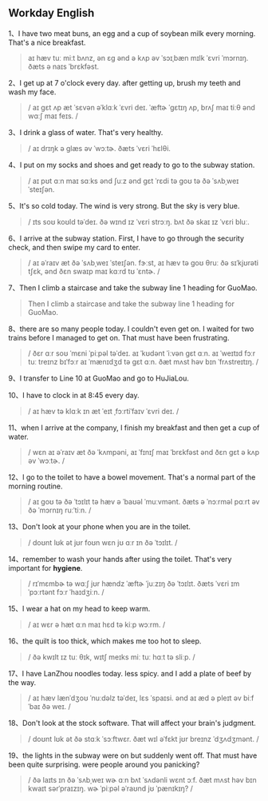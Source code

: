 ## Workday English

1、I have two meat buns, an egg and a cup of soybean milk every morning. That's a nice breakfast.

>  aɪ hæv tuː miːt bʌnz, ən ɛɡ ənd ə kʌp əv ˈsɔɪˌbæn mɪlk ˈɛvri ˈmɔrnɪŋ. ðæts ə naɪs ˈbrɛkfəst. 

2、I get up at 7 o'clock every day. after getting up, brush my teeth and wash my face.

> / aɪ ɡɛt ʌp æt ˈsɛvən əˈklɑːk ˈɛvri deɪ. ˈæftɚ ˈɡɛtɪŋ ʌp, brʌʃ maɪ tiːθ ənd wɑːʃ maɪ feɪs. /

3、I drink a glass of water. That's very healthy.

> / aɪ drɪŋk ə ɡlæs əv ˈwɔːtɚ. ðæts ˈvɛri ˈhɛlθi. 

4、I put on my socks and shoes and get ready to go to the subway station.

> / aɪ pʊt ɑːn maɪ sɑːks ənd ʃuːz ənd ɡɛt ˈrɛdi tə ɡoʊ tə ðə ˈsʌbˌweɪ ˈsteɪʃən. 

5、It's so cold today. The wind is very strong. But the sky is very blue.

> / ɪts soʊ koʊld təˈdeɪ. ðə wɪnd ɪz ˈvɛri strɔːŋ. bʌt ðə skaɪ ɪz ˈvɛri bluː. 

6、I arrive at the subway station. First, I have to go through the security check, and then swipe my card to enter.

> / aɪ əˈraɪv æt ðə ˈsʌbˌweɪ ˈsteɪʃən. fɝːst, aɪ hæv tə ɡoʊ θruː ðə sɪˈkjʊrəti tʃɛk, ənd ðɛn swaɪp maɪ kɑːrd tʊ ˈɛntɚ. /

7、Then I climb a staircase and take the subway line 1 heading for GuoMao. 

> Then I climb a staircase and take the subway line 1 heading for GuoMao. 

8、there are so many people today. I couldn't even get on. I waited for two trains before I managed to get on. That must have been frustrating.

> / ðɛr ɑːr soʊ ˈmɛni ˈpiːpəl təˈdeɪ. aɪ ˈkʊdənt ˈiːvən ɡɛt ɑːn. aɪ ˈweɪtɪd fɔːr tuː treɪnz bɪˈfɔːr aɪ ˈmænɪdʒd tə ɡɛt ɑːn. ðæt mʌst həv bɪn ˈfrʌstreɪtɪŋ. /

9、I transfer to Line 10 at GuoMao and go to HuJiaLou.

10、I have to clock in at 8:45 every day.

> / aɪ hæv tə klɑːk ɪn æt ˈeɪt ˌfɔːrtiˈfaɪv ˈɛvri deɪ. /

11、when I arrive at the company, I finish my breakfast and then get a cup of water.

> / wɛn aɪ əˈraɪv æt ðə ˈkʌmpəni, aɪ ˈfɪnɪʃ maɪ ˈbrɛkfəst ənd ðɛn ɡɛt ə kʌp əv ˈwɔːtɚ. /

12、I go to the toilet to have a bowel movement. That's a normal part of the morning routine.

> / aɪ ɡoʊ tə ðə ˈtɔɪlɪt tə hæv ə ˈbaʊəl ˈmuːvmənt. ðæts ə ˈnɔːrməl pɑːrt əv ðə ˈmɔrnɪŋ ruːˈtiːn. /

13、Don't look at your phone when you are in the toilet.

> / doʊnt lʊk ət jʊr foʊn wɛn jʊ ɑːr ɪn ðə ˈtɔɪlɪt. /

14、remember to wash your hands after using the toilet. That's very important for **hygiene**.

> / rɪˈmɛmbɚ tə wɑːʃ jʊr hændz ˈæftɚ ˈjuːzɪŋ ðə ˈtɔɪlɪt. ðæts ˈvɛri ɪmˈpɔːrtənt fɔːr ˈhaɪdʒiːn. /

15、I wear a hat on my head to keep warm.

> / aɪ wɛr ə hæt ɑːn maɪ hɛd tə kiːp wɔːrm. /

16、the quilt is too thick, which makes me too hot to sleep.

> / ðə kwɪlt ɪz tuː θɪk, wɪtʃ meɪks miː tuː hɑːt tə sliːp. /

17、I have LanZhou noodles today. less spicy. and I add a plate of beef by the way.

> / aɪ hæv lænˈdʒoʊ ˈnuːdəlz təˈdeɪ, lɛs ˈspaɪsi. ənd aɪ æd ə pleɪt əv biːf ˈbaɪ ðə weɪ. /

18、Don't look at the stock software. That will affect your brain's judgment.

> / doʊnt lʊk ət ðə stɑːk ˈsɔːftwɛr. ðæt wɪl əˈfɛkt jʊr breɪnz ˈdʒʌdʒmənt. /

19、the lights in the subway were on but suddenly went off. That must have been quite surprising. were people around you panicking?

> / ðə laɪts ɪn ðə ˈsʌbˌweɪ wɚ ɑːn bʌt ˈsʌdənli wɛnt ɔːf. ðæt mʌst həv bɪn kwaɪt sərˈpraɪzɪŋ. wɚ ˈpiːpəl əˈraʊnd jʊ ˈpænɪkɪŋ? /